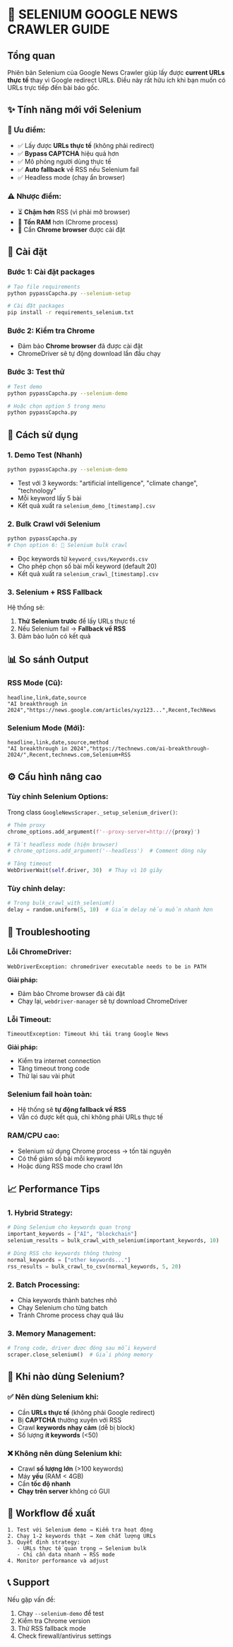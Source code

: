 # 🤖 SELENIUM GOOGLE NEWS CRAWLER GUIDE

## Tổng quan
Phiên bản Selenium của Google News Crawler giúp lấy được **current URLs thực tế** thay vì Google redirect URLs. Điều này rất hữu ích khi bạn muốn có URLs trực tiếp đến bài báo gốc.

## ✨ Tính năng mới với Selenium

### 🎯 Ưu điểm:
- ✅ Lấy được **URLs thực tế** (không phải redirect)
- ✅ **Bypass CAPTCHA** hiệu quả hơn
- ✅ Mô phỏng người dùng thực tế
- ✅ **Auto fallback** về RSS nếu Selenium fail
- ✅ Headless mode (chạy ẩn browser)

### ⚠️ Nhược điểm:
- ⏳ **Chậm hơn** RSS (vì phải mở browser)
- 💾 **Tốn RAM** hơn (Chrome process)
- 🔧 Cần **Chrome browser** được cài đặt

## 🔧 Cài đặt

### Bước 1: Cài đặt packages
```bash
# Tạo file requirements
python pypassCapcha.py --selenium-setup

# Cài đặt packages
pip install -r requirements_selenium.txt
```

### Bước 2: Kiểm tra Chrome
- Đảm bảo **Chrome browser** đã được cài đặt
- ChromeDriver sẽ tự động download lần đầu chạy

### Bước 3: Test thử
```bash
# Test demo
python pypassCapcha.py --selenium-demo

# Hoặc chọn option 5 trong menu
python pypassCapcha.py
```

## 🚀 Cách sử dụng

### 1. Demo Test (Nhanh)
```bash
python pypassCapcha.py --selenium-demo
```
- Test với 3 keywords: "artificial intelligence", "climate change", "technology"
- Mỗi keyword lấy 5 bài
- Kết quả xuất ra `selenium_demo_[timestamp].csv`

### 2. Bulk Crawl với Selenium
```bash
python pypassCapcha.py
# Chọn option 6: 🤖 Selenium bulk crawl
```
- Đọc keywords từ `keyword_csvs/Keywords.csv`
- Cho phép chọn số bài mỗi keyword (default 20)
- Kết quả xuất ra `selenium_crawl_[timestamp].csv`

### 3. Selenium + RSS Fallback
Hệ thống sẽ:
1. **Thử Selenium trước** để lấy URLs thực tế
2. Nếu Selenium fail → **Fallback về RSS**
3. Đảm bảo luôn có kết quả

## 📊 So sánh Output

### RSS Mode (Cũ):
```csv
headline,link,date,source
"AI breakthrough in 2024","https://news.google.com/articles/xyz123...",Recent,TechNews
```

### Selenium Mode (Mới):
```csv
headline,link,date,source,method
"AI breakthrough in 2024","https://technews.com/ai-breakthrough-2024/",Recent,technews.com,Selenium+RSS
```

## ⚙️ Cấu hình nâng cao

### Tùy chỉnh Selenium Options:
Trong class `GoogleNewsScraper._setup_selenium_driver()`:

```python
# Thêm proxy
chrome_options.add_argument(f'--proxy-server=http://{proxy}')

# Tắt headless mode (hiện browser)
# chrome_options.add_argument('--headless')  # Comment dòng này

# Tăng timeout
WebDriverWait(self.driver, 30)  # Thay vì 10 giây
```

### Tùy chỉnh delay:
```python
# Trong bulk_crawl_with_selenium()
delay = random.uniform(5, 10)  # Giảm delay nếu muốn nhanh hơn
```

## 🐛 Troubleshooting

### Lỗi ChromeDriver:
```
WebDriverException: chromedriver executable needs to be in PATH
```
**Giải pháp:**
- Đảm bảo Chrome browser đã cài đặt
- Chạy lại, `webdriver-manager` sẽ tự download ChromeDriver

### Lỗi Timeout:
```
TimeoutException: Timeout khi tải trang Google News
```
**Giải pháp:**
- Kiểm tra internet connection
- Tăng timeout trong code
- Thử lại sau vài phút

### Selenium fail hoàn toàn:
- Hệ thống sẽ **tự động fallback về RSS**
- Vẫn có được kết quả, chỉ không phải URLs thực tế

### RAM/CPU cao:
- Selenium sử dụng Chrome process → tốn tài nguyên
- Có thể giảm số bài mỗi keyword
- Hoặc dùng RSS mode cho crawl lớn

## 📈 Performance Tips

### 1. Hybrid Strategy:
```python
# Dùng Selenium cho keywords quan trọng
important_keywords = ["AI", "blockchain"]
selenium_results = bulk_crawl_with_selenium(important_keywords, 10)

# Dùng RSS cho keywords thông thường  
normal_keywords = ["other keywords..."]
rss_results = bulk_crawl_to_csv(normal_keywords, 5, 20)
```

### 2. Batch Processing:
- Chia keywords thành batches nhỏ
- Chạy Selenium cho từng batch
- Tránh Chrome process chạy quá lâu

### 3. Memory Management:
```python
# Trong code, driver được đóng sau mỗi keyword
scraper.close_selenium()  # Giải phóng memory
```

## 🎯 Khi nào dùng Selenium?

### ✅ Nên dùng Selenium khi:
- Cần **URLs thực tế** (không phải Google redirect)
- Bị **CAPTCHA** thường xuyên với RSS
- Crawl **keywords nhạy cảm** (dễ bị block)
- Số lượng **ít keywords** (<50)

### ❌ Không nên dùng Selenium khi:
- Crawl **số lượng lớn** (>100 keywords)
- Máy **yếu** (RAM < 4GB)
- Cần **tốc độ nhanh**
- **Chạy trên server** không có GUI

## 🔄 Workflow đề xuất

```
1. Test với Selenium demo → Kiểm tra hoạt động
2. Chạy 1-2 keywords thật → Xem chất lượng URLs  
3. Quyết định strategy:
   - URLs thực tế quan trọng → Selenium bulk
   - Chỉ cần data nhanh → RSS mode
4. Monitor performance và adjust
```

## 📞 Support

Nếu gặp vấn đề:
1. Chạy `--selenium-demo` để test
2. Kiểm tra Chrome version
3. Thử RSS fallback mode
4. Check firewall/antivirus settings 